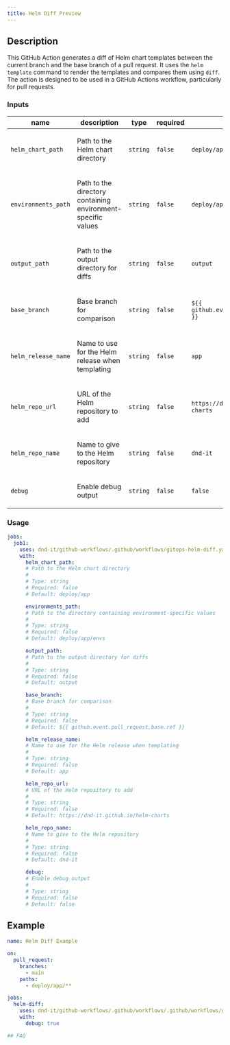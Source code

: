 ```yaml
---
title: Helm Diff Preview
---
```


## Description

This GitHub Action generates a diff of Helm chart templates between the current branch and the base branch of a pull request. It uses the `helm template` command to render the templates and compares them using `diff`. The action is designed to be used in a GitHub Actions workflow, particularly for pull requests.

<!-- action-docs-inputs source=".github/workflows/gitops-helm-diff.yaml" -->
### Inputs

| name | description | type | required | default |
| --- | --- | --- | --- | --- |
| `helm_chart_path` | <p>Path to the Helm chart directory</p> | `string` | `false` | `deploy/app` |
| `environments_path` | <p>Path to the directory containing environment-specific values</p> | `string` | `false` | `deploy/app/envs` |
| `output_path` | <p>Path to the output directory for diffs</p> | `string` | `false` | `output` |
| `base_branch` | <p>Base branch for comparison</p> | `string` | `false` | `${{ github.event.pull_request.base.ref }}` |
| `helm_release_name` | <p>Name to use for the Helm release when templating</p> | `string` | `false` | `app` |
| `helm_repo_url` | <p>URL of the Helm repository to add</p> | `string` | `false` | `https://dnd-it.github.io/helm-charts` |
| `helm_repo_name` | <p>Name to give to the Helm repository</p> | `string` | `false` | `dnd-it` |
| `debug` | <p>Enable debug output</p> | `string` | `false` | `false` |
<!-- action-docs-inputs source=".github/workflows/gitops-helm-diff.yaml" -->

<!-- action-docs-outputs source=".github/workflows/gitops-helm-diff.yaml" -->

<!-- action-docs-outputs source=".github/workflows/gitops-helm-diff.yaml" -->

<!-- action-docs-usage source=".github/workflows/gitops-helm-diff.yaml" project="dnd-it/github-workflows/.github/workflows/gitops-helm-diff.yaml" version="v2" -->
### Usage

```yaml
jobs:
  job1:
    uses: dnd-it/github-workflows/.github/workflows/gitops-helm-diff.yaml@v2
    with:
      helm_chart_path:
      # Path to the Helm chart directory
      #
      # Type: string
      # Required: false
      # Default: deploy/app

      environments_path:
      # Path to the directory containing environment-specific values
      #
      # Type: string
      # Required: false
      # Default: deploy/app/envs

      output_path:
      # Path to the output directory for diffs
      #
      # Type: string
      # Required: false
      # Default: output

      base_branch:
      # Base branch for comparison
      #
      # Type: string
      # Required: false
      # Default: ${{ github.event.pull_request.base.ref }}

      helm_release_name:
      # Name to use for the Helm release when templating
      #
      # Type: string
      # Required: false
      # Default: app

      helm_repo_url:
      # URL of the Helm repository to add
      #
      # Type: string
      # Required: false
      # Default: https://dnd-it.github.io/helm-charts

      helm_repo_name:
      # Name to give to the Helm repository
      #
      # Type: string
      # Required: false
      # Default: dnd-it

      debug:
      # Enable debug output
      #
      # Type: string
      # Required: false
      # Default: false
```
<!-- action-docs-usage source=".github/workflows/gitops-helm-diff.yaml" project="dnd-it/github-workflows/.github/workflows/gitops-helm-diff.yaml" version="v2" -->

## Example

```yaml
name: Helm Diff Example

on:
  pull_request:
    branches:
      - main
    paths:
      - deploy/app/**

jobs:
  helm-diff:
    uses: dnd-it/github-workflows/.github/workflows/.github/workflows/gitops-helm-diff.yaml@v2
    with:
      debug: true

## FAQ


